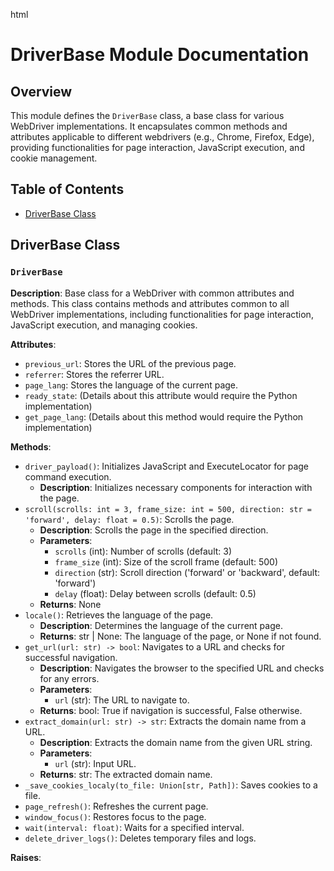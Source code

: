html
<h1>DriverBase Module Documentation</h1>

<h2>Overview</h2>
<p>This module defines the <code>DriverBase</code> class, a base class for various WebDriver implementations.  It encapsulates common methods and attributes applicable to different webdrivers (e.g., Chrome, Firefox, Edge), providing functionalities for page interaction, JavaScript execution, and cookie management.</p>

<h2>Table of Contents</h2>
<ul>
  <li><a href="#driverbase-class">DriverBase Class</a></li>
</ul>

<h2 id="driverbase-class">DriverBase Class</h2>

<h3><code>DriverBase</code></h3>

<p><strong>Description</strong>: Base class for a WebDriver with common attributes and methods. This class contains methods and attributes common to all WebDriver implementations, including functionalities for page interaction, JavaScript execution, and managing cookies.</p>

<p><strong>Attributes</strong>:</p>
<ul>
  <li><code>previous_url</code>: Stores the URL of the previous page.</li>
  <li><code>referrer</code>: Stores the referrer URL.</li>
  <li><code>page_lang</code>: Stores the language of the current page.</li>
  <li><code>ready_state</code>: (Details about this attribute would require the Python implementation)</li>
  <li><code>get_page_lang</code>: (Details about this method would require the Python implementation)</li>
  <!-- Add more attributes as necessary -->
</ul>


<p><strong>Methods</strong>:</p>
<ul>
  <li><code>driver_payload()</code>: Initializes JavaScript and ExecuteLocator for page command execution.
    <ul>
      <li><strong>Description</strong>: Initializes necessary components for interaction with the page.</li>
      <!-- Add specific details about parameters and return values as they exist in the Python code -->
    </ul>
  </li>
  <li><code>scroll(scrolls: int = 3, frame_size: int = 500, direction: str = 'forward', delay: float = 0.5)</code>: Scrolls the page.
    <ul>
      <li><strong>Description</strong>: Scrolls the page in the specified direction.</li>
      <li><strong>Parameters</strong>:
        <ul>
          <li><code>scrolls</code> (int): Number of scrolls (default: 3)</li>
          <li><code>frame_size</code> (int): Size of the scroll frame (default: 500)</li>
          <li><code>direction</code> (str): Scroll direction ('forward' or 'backward', default: 'forward')</li>
          <li><code>delay</code> (float): Delay between scrolls (default: 0.5)</li>
        </ul>
      </li>
      <li><strong>Returns</strong>: None</li>
       <!-- Add more details -->
    </ul>
  </li>
  <li><code>locale()</code>: Retrieves the language of the page.
    <ul>
       <li><strong>Description</strong>: Determines the language of the current page.</li>
       <li><strong>Returns</strong>: str | None: The language of the page, or None if not found.</li>
    </ul>
  </li>
  <li><code>get_url(url: str) -> bool</code>: Navigates to a URL and checks for successful navigation.
    <ul>
      <li><strong>Description</strong>: Navigates the browser to the specified URL and checks for any errors.</li>
      <li><strong>Parameters</strong>:
        <ul>
          <li><code>url</code> (str): The URL to navigate to.</li>
        </ul>
      </li>
      <li><strong>Returns</strong>: bool: True if navigation is successful, False otherwise.</li>
       <!-- Add more details -->
    </ul>
  </li>
  <li><code>extract_domain(url: str) -> str</code>: Extracts the domain name from a URL.
    <ul>
      <li><strong>Description</strong>: Extracts the domain name from the given URL string.</li>
      <li><strong>Parameters</strong>:
        <ul><li><code>url</code> (str): Input URL.</li></ul></li>
      <li><strong>Returns</strong>: str: The extracted domain name.</li>
    </ul>
  </li>
  <li><code>_save_cookies_localy(to_file: Union[str, Path])</code>: Saves cookies to a file.
      <!-- Add details as they exist in Python code -->
  </li>
  <li><code>page_refresh()</code>: Refreshes the current page.</li>
  <li><code>window_focus()</code>: Restores focus to the page.</li>
  <li><code>wait(interval: float)</code>: Waits for a specified interval.</li>
  <li><code>delete_driver_logs()</code>: Deletes temporary files and logs. </li>
  <!-- Add more methods as necessary -->
</ul>

<p><strong>Raises</strong>:</p>
<ul>
    <!-- List any exceptions raised by the methods -->
</ul>

<!-- Add more sections for classes and functions as needed -->